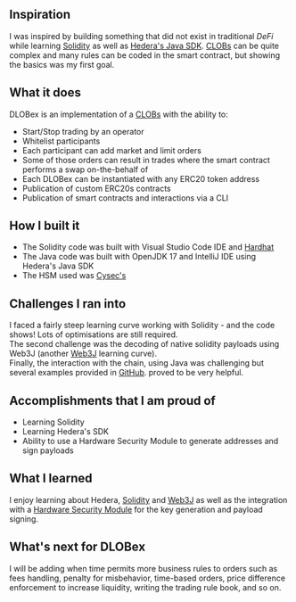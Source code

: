 ## Inspiration

I was inspired by building something that did not exist in traditional *DeFi* while learning [Solidity](https://docs.soliditylang.org/) as well as [Hedera's Java SDK](https://github.com/hashgraph/hedera-sdk-java).
[CLOBs](https://en.wikipedia.org/wiki/Central_limit_order_book) can be quite complex and many rules can be coded in the smart contract, but showing the basics was my first goal.

## What it does

DLOBex is an implementation of a [CLOBs](https://en.wikipedia.org/wiki/Central_limit_order_book) with the ability to:

- Start/Stop trading by an operator
- Whitelist participants
- Each participant can add market and limit orders
- Some of those orders can result in trades where the smart contract performs a swap on-the-behalf of
- Each DLOBex can be instantiated with any ERC20 token address
- Publication of custom ERC20s contracts
- Publication of smart contracts and interactions via a CLI

## How I built it

- The Solidity code was built with Visual Studio Code IDE and [Hardhat](https://hardhat.org/)
- The Java code was built with OpenJDK 17 and IntelliJ IDE using Hedera's Java SDK
- The HSM used was [Cysec's](https://api.docs.cysec.com/)

## Challenges I ran into

I faced a fairly steep learning curve working with Solidity - and the code shows! Lots of optimisations are still required.  
The second challenge was the decoding of native solidity payloads using Web3J (another [Web3J](https://docs.web3j.io/) learning curve).  
Finally, the interaction with the chain, using Java was challenging but several examples provided in [GitHub](https://github.com/hashgraph/hedera-sdk-java).  proved to be very helpful.

## Accomplishments that I am proud of

- Learning Solidity
- Learning Hedera's SDK
- Ability to use a Hardware Security Module to generate addresses and sign payloads

## What I learned

I enjoy learning about Hedera, [Solidity](https://docs.soliditylang.org/) and [Web3J](https://docs.web3j.io/) as well as the integration with a [Hardware Security Module](https://api.docs.cysec.com/) for the key generation and payload signing.

## What's next for DLOBex

I will be adding when time permits more business rules to orders such as fees handling, penalty for misbehavior, time-based orders,
price difference enforcement to increase liquidity, writing the trading rule book, and so on.  